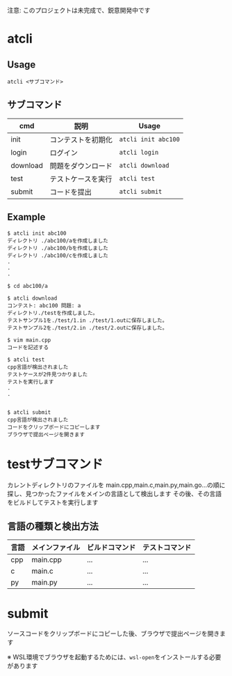 注意: このプロジェクトは未完成で、鋭意開発中です


# atcli

## Usage

```
atcli <サブコマンド>
```

## サブコマンド

| cmd | 説明 | Usage |
| -- | -- | -- |
| init | コンテストを初期化 | `atcli init abc100` |
| login | ログイン | `atcli login` |
| download | 問題をダウンロード | `atcli download` |
| test | テストケースを実行 | `atcli test` |
| submit | コードを提出 | `atcli submit` |

## Example

```terminal
$ atcli init abc100
ディレクトリ ./abc100/aを作成しました
ディレクトリ ./abc100/bを作成しました
ディレクトリ ./abc100/cを作成しました
.
.
.

$ cd abc100/a

$ atcli download
コンテスト: abc100 問題: a
ディレクトリ./testを作成しました。
テストサンプル1を./test/1.in ./test/1.outに保存しました。
テストサンプル2を./test/2.in ./test/2.outに保存しました。

$ vim main.cpp
コードを記述する

$ atcli test
cpp言語が検出されました
テストケースが2件見つかりました
テストを実行します
.
.


$ atcli submit
cpp言語が検出されました
コードをクリップボードにコピーします
ブラウザで提出ページを開きます
```


# testサブコマンド

カレントディレクトリのファイルを main.cpp,main.c,main.py,main.go...の順に探し、見つかったファイルをメインの言語として検出します
その後、その言語をビルドしてテストを実行します

## 言語の種類と検出方法


| 言語 | メインファイル | ビルドコマンド | テストコマンド |
| -- | -- | -- | -- |
| cpp | main.cpp | ... | ... |
| c | main.c | ... | ... |
| py | main.py | ... | ... |



# submit

ソースコードをクリップボードにコピーした後、ブラウザで提出ページを開きます

※ WSL環境でブラウザを起動するためには、`wsl-open`をインストールする必要があります